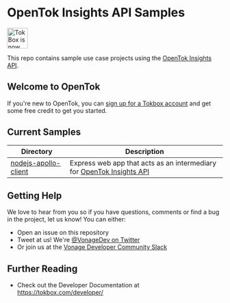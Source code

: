 # OpenTok Insights API Samples

<img src="https://assets.tokbox.com/img/vonage/Vonage_VideoAPI_black.svg" height="48px" alt="TokBox is now known as Vonage" />

This repo contains sample use case projects using the [OpenTok Insights API].

## Welcome to OpenTok

If you're new to OpenTok, you can [sign up for a Tokbox account](https://tokbox.com/account/user/signup?utm_source=DEV_REL&utm_medium=github&utm_campaign=) and get some free credit to get you started.

## Current Samples

| Directory                                    | Description                                                             |
| -------------------------------------------- | ----------------------------------------------------------------------- |
| [nodejs-apollo-client](nodejs-apollo-client) | Express web app that acts as an intermediary for [OpenTok Insights API] |

## Getting Help

We love to hear from you so if you have questions, comments or find a bug in the project, let us know! You can either:

- Open an issue on this repository
- Tweet at us! We're [@VonageDev on Twitter](https://twitter.com/VonageDev)
- Or join us at the [Vonage Developer Community Slack](https://developer.nexmo.com/community/slack)

## Further Reading

- Check out the Developer Documentation at <https://tokbox.com/developer/>

<!-- add links to the api reference, other documentation, related blog posts, whatever someone who has read this far might find interesting :) -->

[tokbox account]: https://tokbox.com/account
[opentok insights api]: https://tokbox.com/developer/guides/insights/
